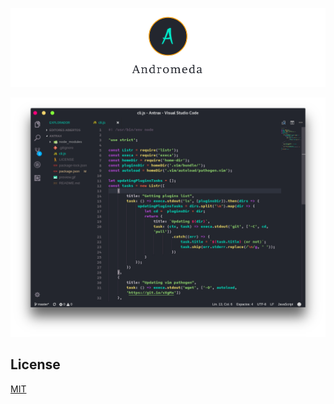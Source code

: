 ![andromeda-logotype](images/andromeda-cover.png)

![andromeda-screenshot](images/andromeda.png)



## License

[MIT](https://github.com/EliverLara/Andromeda/blob/master/LICENSE.md)
